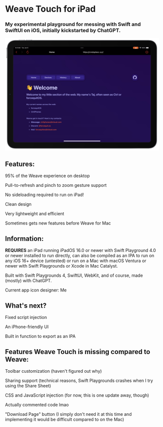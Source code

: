 # Weave Touch for iPad
### My experimental playground for messing with Swift and SwiftUI on iOS, initially kickstarted by ChatGPT.
![A screenshot of the Weave Touch application running on an iPad fullscreen](https://github.com/CtrliPhones/WeaveTouch/blob/main/Weave%20Touch%20Preview.png?raw=true)

## Features:

95% of the Weave experience on desktop

Pull-to-refresh and pinch to zoom gesture support

No sideloading required to run on iPad!

Clean design

Very lightweight and efficient

Sometimes gets new features before Weave for Mac

## Information:

**REQUIRES** an iPad running iPadOS 16.0 or newer with Swift Playground 4.0 or newer installed to run directly, can also be compiled as an IPA to run on any iOS 16+ device (untested) or run on a Mac with macOS Ventura or newer with Swift Playgrounds or Xcode in Mac Catalyst.

Built with Swift Playgrounds 4, SwiftUI, WebKit, and of course, made (mostly) with ChatGPT.

Current app icon designer: Me

## What's next?

Fixed script injection

An iPhone-friendly UI

Built in function to export as an IPA

## Features Weave Touch is missing compared to Weave:

Toolbar customization (haven't figured out why)

Sharing support (technical reasons, Swift Playgrounds crashes when I try using the Share Sheet)

CSS and JavaScript injection (for now, this is one update away, though)

Actually commented code lmao

"Download Page" button (I simply don't need it at this time and implementing it would be difficult compared to on the Mac)
